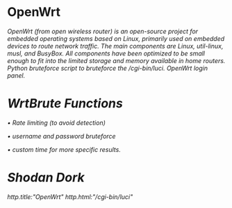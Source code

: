 <h1>OpenWrt</h1>
<em><p>OpenWrt (from open wireless router) is an open-source project for embedded operating systems based on Linux, primarily used on embedded devices to route network traffic. The main components are Linux, util-linux, musl, and BusyBox. All components have been optimized to be small enough to fit into the limited storage and memory available in home routers. Python bruteforce script to bruteforce the /cgi-bin/luci. OpenWrt login panel.</p><em>
<h1>WrtBrute Functions</h1>
<p>• Rate limiting (to avoid detection)</p>
<p>• username and password bruteforce</p>
<p>• custom time for more specific results.</p>

<h1>Shodan Dork</h1>
http.title:"OpenWrt" 
http.html:"/cgi-bin/luci" 
